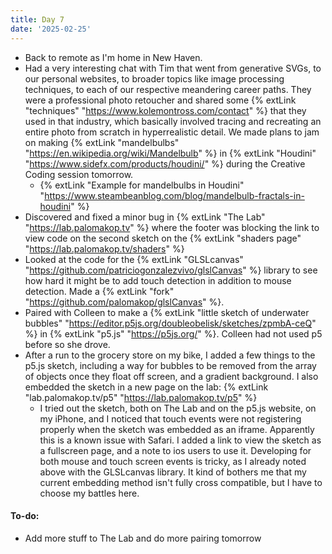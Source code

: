 ```yaml
---
title: Day 7
date: '2025-02-25'
---
```


- Back to remote as I'm home in New Haven.
- Had a very interesting chat with Tim that went from generative SVGs, to our personal websites, to broader topics like image processing techniques, to each of our respective meandering career paths. They were a professional photo retoucher and shared some {% extLink "techniques" "https://www.kolemontross.com/contact" %} that they used in that industry, which basically involved tracing and recreating an entire photo from scratch in hyperrealistic detail. We made plans to jam on making {% extLink "mandelbulbs" "https://en.wikipedia.org/wiki/Mandelbulb" %} in {% extLink "Houdini" "https://www.sidefx.com/products/houdini/" %} during the Creative Coding session tomorrow.
  - {% extLink "Example for mandelbulbs in Houdini" "https://www.steambeanblog.com/blog/mandelbulb-fractals-in-houdini" %}
- Discovered and fixed a minor bug in {% extLink "The Lab" "https://lab.palomakop.tv" %} where the footer was blocking the link to view code on the second sketch on the {% extLink "shaders page" "https://lab.palomakop.tv/shaders" %}
- Looked at the code for the {% extLink "GLSLcanvas" "https://github.com/patriciogonzalezvivo/glslCanvas" %} library to see how hard it might be to add touch detection in addition to mouse detection. Made a {% extLink "fork" "https://github.com/palomakop/glslCanvas" %}.
- Paired with Colleen to make a {% extLink "little sketch of underwater bubbles" "https://editor.p5js.org/doubleobelisk/sketches/zpmbA-ceQ" %} in {% extLink "p5.js" "https://p5js.org/" %}. Colleen had not used p5 before so she drove.
- After a run to the grocery store on my bike, I added a few things to the p5.js sketch, including a way for bubbles to be removed from the array of objects once they float off screen, and a gradient background. I also embedded the sketch in a new page on the lab: {% extLink "lab.palomakop.tv/p5" "https://lab.palomakop.tv/p5" %}
  - I tried out the sketch, both on The Lab and on the p5.js website, on my iPhone, and I noticed that touch events were not registering properly when the sketch was embedded as an iframe. Apparently this is a known issue with Safari. I added a link to view the sketch as a fullscreen page, and a note to ios users to use it. Developing for both mouse and touch screen events is tricky, as I already noted above with the GLSLcanvas library. It kind of bothers me that my current embedding method isn't fully cross compatible, but I have to choose my battles here.


#### To-do:

- Add more stuff to The Lab and do more pairing tomorrow
